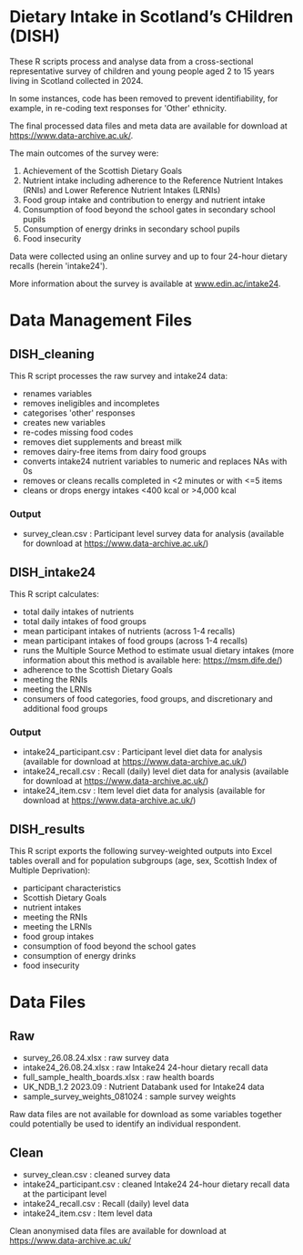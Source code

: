 # Dietary Intake in Scotland’s CHildren (DISH)

These R scripts process and analyse data from a cross-sectional representative survey of children and young people aged 2 to 15 years living in Scotland collected in 2024. 

In some instances, code has been removed to prevent identifiability, for example, in re-coding text responses for 'Other' ethnicity. 

The final processed data files and meta data are available for download at https://www.data-archive.ac.uk/. 

The main outcomes of the survey were:
1. Achievement of the Scottish Dietary Goals
2. Nutrient intake including adherence to the Reference Nutrient Intakes (RNIs) and Lower Reference Nutrient Intakes (LRNIs)
3. Food group intake and contribution to energy and nutrient intake
4. Consumption of food beyond the school gates in secondary school pupils
5. Consumption of energy drinks in secondary school pupils
6. Food insecurity 

Data were collected using an online survey and up to four 24-hour dietary recalls (herein 'intake24').

More information about the survey is available at www.edin.ac/intake24. 

# Data Management Files
## DISH_cleaning

This R script processes the raw survey and intake24 data: 
- renames variables 
- removes ineligibles and incompletes
- categorises 'other' responses
- creates new variables
- re-codes missing food codes
- removes diet supplements and breast milk
- removes dairy-free items from dairy food groups
- converts intake24 nutrient variables to numeric and replaces NAs with 0s
- removes or cleans recalls completed in <2 minutes or with <=5 items
- cleans or drops energy intakes <400 kcal or >4,000 kcal

### Output
- survey_clean.csv : Participant level survey data for analysis (available for download at https://www.data-archive.ac.uk/)
  
## DISH_intake24

This R script calculates:
- total daily intakes of nutrients
- total daily intakes of food groups
- mean participant intakes of nutrients (across 1-4 recalls)
- mean participant intakes of food groups (across 1-4 recalls)
- runs the Multiple Source Method to estimate usual dietary intakes (more information about this method is available here: https://msm.dife.de/)
- adherence to the Scottish Dietary Goals
- meeting the RNIs
- meeting the LRNIs
- consumers of food categories, food groups, and discretionary and additional food groups

### Output
- intake24_participant.csv : Participant level diet data for analysis (available for download at https://www.data-archive.ac.uk/)
- intake24_recall.csv : Recall (daily) level diet data for analysis (available for download at https://www.data-archive.ac.uk/)
- intake24_item.csv : Item level diet data for analysis (available for download at https://www.data-archive.ac.uk/)

## DISH_results

This R script exports the following survey-weighted outputs into Excel tables overall and for population subgroups (age, sex, Scottish Index of Multiple Deprivation):
- participant characteristics
- Scottish Dietary Goals
- nutrient intakes
- meeting the RNIs
- meeting the LRNIs
- food group intakes
- consumption of food beyond the school gates
- consumption of energy drinks
- food insecurity


# Data Files
## Raw

- survey_26.08.24.xlsx : raw survey data
- intake24_26.08.24.xlsx : raw Intake24 24-hour dietary recall data
- full_sample_health_boards.xlsx : raw health boards
- UK_NDB_1.2 2023.09 : Nutrient Databank used for Intake24 data
- sample_survey_weights_081024 : sample survey weights

Raw data files are not available for download as some variables together could potentially be used to identify an individual respondent. 

## Clean

- survey_clean.csv : cleaned survey data
- intake24_participant.csv : cleaned Intake24 24-hour dietary recall data at the participant level
- intake24_recall.csv : Recall (daily) level data
- intake24_item.csv : Item level data

Clean anonymised data files are available for download at https://www.data-archive.ac.uk/
